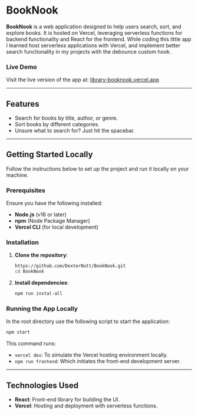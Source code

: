# BookNook

**BookNook** is a web application designed to help users search, sort, and explore books. It is hosted on Vercel, leveraging serverless functions for backend functionality and React for the frontend.
While coding this little app I learned host serverless applications with Vercel, and implement better search functionality in my projects with the debounce custom hook.

### Live Demo

Visit the live version of the app at: [library-booknook.vercel.app](https://library-booknook.vercel.app/)

---

## Features

- Search for books by title, author, or genre.
- Sort books by different categories.
- Unsure what to search for? Just hit the spacebar.
---

## Getting Started Locally

Follow the instructions below to set up the project and run it locally on your machine.

### Prerequisites

Ensure you have the following installed:

- **Node.js** (v16 or later)
- **npm** (Node Package Manager)
- **Vercel CLI** (for local development)

### Installation

1. **Clone the repository**:

   ```bash
   https://github.com/DexterNutt/BookNook.git
   cd BookNook
   ```

2. **Install dependencies**:

   ```bash
   npm run instal-all
   ```
   

### Running the App Locally

In the root directory use the following script to start the application:

```bash
npm start
```

This command runs:

- `vercel dev`: To simulate the Vercel hosting environment locally.
- `npm run frontend`: Which initiates the front-end development server.



---

## Technologies Used

- **React**: Front-end library for building the UI.
- **Vercel**: Hosting and deployment with serverless functions.

